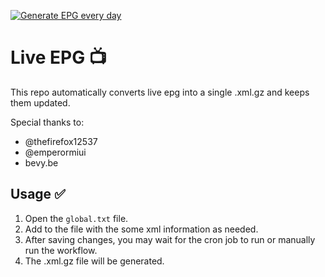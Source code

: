 [![Generate EPG every day](https://github.com/didikc/EPG/actions/workflows/main.yml/badge.svg)](https://github.com/didikc/EPG/actions/workflows/main.yml)

# Live EPG 📺
This repo automatically converts live epg into a single .xml.gz and keeps them updated. 

Special thanks to:
- @thefirefox12537
- @emperormiui
- bevy.be

## Usage ✅
1. Open the `global.txt` file.
2. Add to the file with the some xml information as needed.
3. After saving changes, you may wait for the cron job to run or manually run the workflow.
4. The .xml.gz file will be generated.
